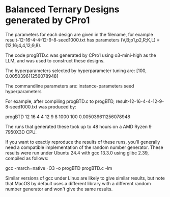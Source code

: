 # Balanced Ternary Designs generated by CPro1
The parameters for each design are given in the filename, for example result-12-16-4-4-12-9-8-seed1000.txt has parameters (V,B;p1,p2,R;K,L) = (12,16;4,4,12;9,8).

The code progBTD.c was generated by CPro1 using o3-mini-high as the LLM, and was used to construct these designs.

The hyperparameters selected by hyperparameter tuning are: [100, 0.005039611256078948]

The commandline parameters are: instance-parameters seed hyperparameters

For example, after compiling progBTD.c to progBTD, result-12-16-4-4-12-9-8-seed1000.txt was produced by:

progBTD 12 16 4 4 12 9 8 1000 100 0.005039611256078948

The runs that generated these took up to 48 hours on a AMD Ryzen 9 7950X3D CPU.

If you want to exactly reproduce the results of these runs, you'll generally need a compatible implementation of the random number generator.  These results were run under Ubuntu 24.4 with gcc 13.3.0 using glibc 2.39, compiled as follows:

gcc -march=native -O3 -o progBTD progBTD.c -lm

Similar versions of gcc under Linux are likely to give similar results, but note that MacOS by default uses a different library with a different random number generator and won't give the same results.





